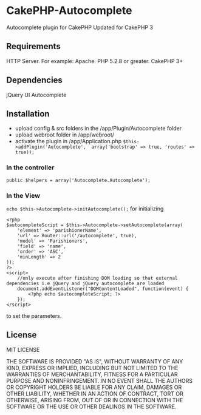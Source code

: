 # CakePHP-Autocomplete
Autocomplete plugin for CakePHP
Updated for CakePHP 3

<h2>Requirements</h2>

HTTP Server. For example: Apache.
PHP 5.2.8 or greater.
CakePHP 3+

<h2>Dependencies</h2>

jQuery UI Autocomplete

<h2>Installation</h2>

- upload config & src folders in the /app/Plugin/Autocomplete folder
- upload webroot folder in /app/webroot/
- activate the plugin in /app/Application.php
`$this->addPlugin('Autocomplete',  array('bootstrap' => true, 'routes' => true));`


<h3>In the controller</h3>

`public $helpers = array('Autocomplete.Autocomplete');`

<h3>In the View</h3>

`echo $this->Autocomplete->initAutocomplete();` for initializing

```
<?php
$autocompleteScript = $this->Autocomplete->setAutocomplete(array(
    'element' => 'parishionerName',
    'url' => Router::url('/autocomplete', true),
    'model' => 'Parishioners',
    'field' => 'name',
    'order' => 'ASC',
    'minLength' => 2
));
?>
<script>
	//only execute after finishing DOM loading so that external dependencies i.e jQuery and jQuery autocomplete are loaded
	document.addEventListener("DOMContentLoaded", function(event) {
        <?php echo $autocompleteScript; ?>
    });
</script>
```
to set the parameters. 

<h2>License</h2>

MIT LICENSE

THE SOFTWARE IS PROVIDED "AS IS", WITHOUT WARRANTY OF ANY KIND, EXPRESS OR
IMPLIED, INCLUDING BUT NOT LIMITED TO THE WARRANTIES OF MERCHANTABILITY,
FITNESS FOR A PARTICULAR PURPOSE AND NONINFRINGEMENT. IN NO EVENT SHALL THE
AUTHORS OR COPYRIGHT HOLDERS BE LIABLE FOR ANY CLAIM, DAMAGES OR OTHER
LIABILITY, WHETHER IN AN ACTION OF CONTRACT, TORT OR OTHERWISE, ARISING FROM,
OUT OF OR IN CONNECTION WITH THE SOFTWARE OR THE USE OR OTHER DEALINGS IN THE
SOFTWARE.
